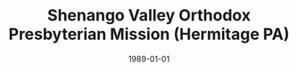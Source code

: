 ---
date: &id001 1989-01-01
end_date: 1992-10-16
location:
  address: null
  city: Hermitage
  state: PA
minister:
- end: 1992-10-16
  name: David Kiester
  start: 1989-01-01
  type: Home Missionary
ministers:
- David Kiester
name: Shenango Valley Orthodox Presbyterian Mission
names: null
origination_date: *id001
raw_data: "PA\nHermitage\n\nShenango Valley Orthodox Presbyterian Mission  (1989\u2013\
  October 16, 1992)\nHome Miss.: David Kiester, 1989\u201392"
received_from: null
states:
- PA
status:
  active: false
  end_date: null
  reason: null
  received_from: null
  withdrawal_to: null
title: Shenango Valley Orthodox Presbyterian Mission (Hermitage PA)

---